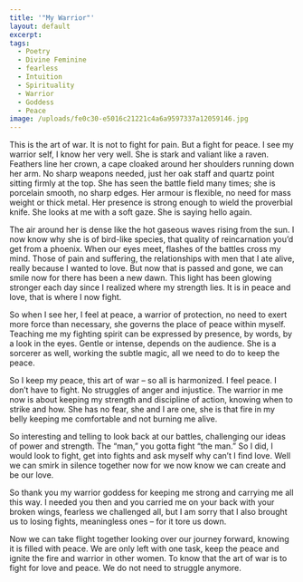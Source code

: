 ```yaml
---
title: '"My Warrior"'
layout: default
excerpt:
tags:
  - Poetry
  - Divine Feminine
  - fearless
  - Intuition
  - Spirituality
  - Warrior
  - Goddess
  - Peace
image: /uploads/fe0c30-e5016c21221c4a6a9597337a12059146.jpg
---
```



This is the art of war. It is not to fight for pain. But a fight for peace. I see my warrior self, I know her very well. She is stark and valiant like a raven. Feathers line her crown, a cape cloaked around her shoulders running down her arm. No sharp weapons needed, just her oak staff and quartz point sitting firmly at the top. She has seen the battle field many times; she is porcelain smooth, no sharp edges. Her armour is flexible, no need for mass weight or thick metal. Her presence is strong enough to wield the proverbial knife. She looks at me with a soft gaze. She is saying hello again.

The air around her is dense like the hot gaseous waves rising from the sun. I now know why she is of bird-like species, that quality of reincarnation you’d get from a phoenix. When our eyes meet, flashes of the battles cross my mind. Those of pain and suffering, the relationships with men that I ate alive, really because I wanted to love. But now that is passed and gone, we can smile now for there has been a new dawn. This light has been glowing stronger each day since I realized where my strength lies. It is in peace and love, that is where I now fight.

So when I see her, I feel at peace, a warrior of protection, no need to exert more force than necessary, she governs the place of peace within myself. Teaching me my fighting spirit can be expressed by presence, by words, by a look in the eyes. Gentle or intense, depends on the audience. She is a sorcerer as well, working the subtle magic, all we need to do to keep the peace.

So I keep my peace, this art of war – so all is harmonized. I feel peace. I don’t have to fight. No struggles of anger and injustice. The warrior in me now is about keeping my strength and discipline of action, knowing when to strike and how. She has no fear, she and I are one, she is that fire in my belly keeping me comfortable and not burning me alive.

So interesting and telling to look back at our battles, challenging our ideas of power and strength. The “man,” you gotta fight “the man.” So I did, I would look to fight, get into fights and ask myself why can’t I find love. Well we can smirk in silence together now for we now know we can create and be our love.

So thank you my warrior goddess for keeping me strong and carrying me all this way. I needed you then and you carried me on your back with your broken wings, fearless we challenged all, but I am sorry that I also brought us to losing fights, meaningless ones – for it tore us down.

Now we can take flight together looking over our journey forward, knowing it is filled with peace. We are only left with one task, keep the peace and ignite the fire and warrior in other women. To know that the art of war is to fight for love and peace. We do not need to struggle anymore.